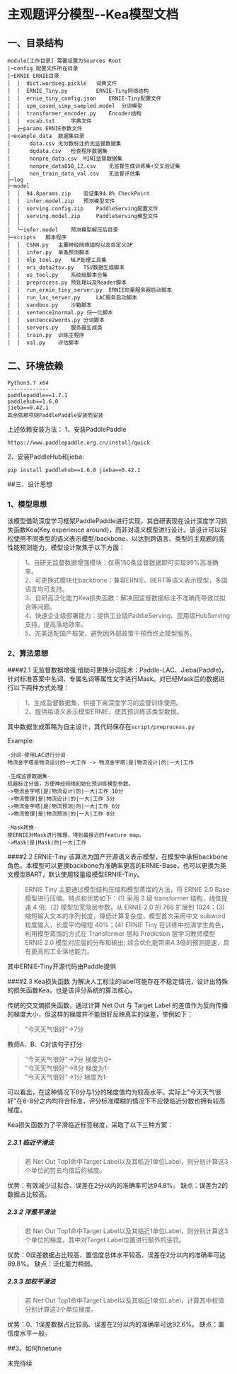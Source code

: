 # 主观题评分模型--Kea模型文档

## 一、目录结构
```
module[工作目录] 需要设置为Sources Root
|─config 配置文件所在目录
|─ERNIE ERNIE目录
│  │  dict.wordseg.pickle   词典文件
│  │  ERNIE_Tiny.py         ERNIE-Tiny网络结构
│  │  ernie_tiny_config.json    ERNIE-Tiny配置文件
│  │  spm_cased_simp_sampled.model  分词模型
│  │  transformer_encoder.py    Encoder结构
│  │  vocab.txt     字典文件
│  ├─params ERNIE参数文件
|─example_data  数据集目录
│      data.csv 无分数标注的无监督数据集
│      dgdata.csv   检查程序数据集
│      nonpre_data.csv  MINI监督数据集
│      nonpre_data850_12.csv    无监督生成训练集+交叉验证集
│      non_train_data_val.csv   无监督评估集
├─log
├─model
│  │  94.8params.zip    验证集94.8% CheckPoint
│  │  infer.model.zip   预测模型文件
│  │  serving.config.zip    PaddleServing配置文件
│  │  serving.model.zip     PaddleServing模型文件
│  │
│  └─infer.model    预测模型解压后目录
├─scripts   脚本程序
│  │  CSNN.py   主要神经网络结构以及自定义OP
│  │  infer.py  单条预测脚本
│  │  nlp_tool.py   NLP处理工具集
│  │  ori_data2tsv.py   TSV数据生成脚本
│  │  os_tool.py    系统级脚本合集
│  │  preprocess.py 预处理以及Reader脚本
│  │  run_ernie_tiny_server.py  ERNIE向量服务器启动脚本
│  │  run_lac_server.py     LAC服务启动脚本
│  │  sandbox.py    沙箱脚本
│  │  sentence2normal.py 归一化脚本
│  │  sentence2words.py 分词脚本
│  │  servers.py    服务器生成类
│  │  train.py  训练主程序
│  │  val.py    评估脚本
```
## 二、环境依赖
```
Python3.7 x64
-------------
paddlepaddle==1.7.1
paddlehub==1.6.0
jieba==0.42.1
其余依赖项随PaddlePaddle安装而安装
```
上述依赖安装方法：
1、安装PaddlePaddle

`https://www.paddlepaddle.org.cn/install/quick`

2、安装PaddleHub和jieba:

`pip install paddlehub==1.6.0 jieba==0.42.1`

##三、设计思想

### 1、模型思想

该模型借助深度学习框架PaddlePaddle进行实现，其自研表现在设计深度学习损失函数Kea(Key experience around)，而非对语义模型进行设计。该设计可以轻松使用不同类型的语义表示模型/backbone，以达到跨语言、类型的主观题的高性能预测能力。模型设计聚焦于以下方面：

>1、自研无监督数据增强模块：仅需150条监督数据即可实现95%高准确率。  
>2、可更换式模块化backbone：兼容ERNIE、BERT等语义表示模型，多国语言均可支持。  
>3、自研高泛化能力Kea损失函数：解决因监督数据标注不准确而导致过拟合等问题。  
>4、快速企业级部署能力：提供工业级PaddleServing、民用级HubServing支持，提高落地效率。  
>5、完美适配国产框架，避免因外部政策干预而终止模型服务。

### 2、算法思想

####2.1 无监督数据增强
借助可更换分词技术：Paddle-LAC、Jieba(Paddle)，针对标准答案中名词、专属名词等属性文字进行Mask。对已经Mask后的数据进行以下两种方式处理：
>1、生成监督数据集，供接下来深度学习的监督训练使用。  
>2、提供给语义表示模型ERNIE，使其预训练该类型数据。

其中数据生成策略为自主设计，其代码保存在`script/preprocess.py`

Example:
```
-分词-使用LAC进行分词
物流金字塔是物流设计的一大工作 -> 物流金字塔|是|物流设计|的|一大|工作

-生成监督数据集-
机器标注分值，方便神经网络初始化预训练模型参数。
->物流金字塔|是|物流设计|的|一大|工作 10分
->物流管理|是|物流设计|的|一大|工作 5分
->物流金字塔|是|物流预测|的|一大|工作 6分
->物流管理|是|物流预测|的|一大|工作 0分

-Mask转换-
使ERNIE对Mask进行推理，得到最接近的feature map。
->Mask|是|Mask|的|一大|工作

```
####2.2 ERNIE-Tiny
该算法为国产开源语义表示模型，在模型中承担backbone角色。本模型可以更换backbone为准确率更高的ERNIE-Base，也可以更换为英文模型BART，默认使用轻量级模型ERNIE-Tiny。

>ERNIE Tiny 主要通过模型结构压缩和模型蒸馏的方法，将 ERNIE 2.0 Base 模型进行压缩。特点和优势如下：(1) 采用 3 层 transformer 结构，线性提速 4 倍;（2) 模型加宽隐层参数，从 ERNIE 2.0 的 768 扩展到 1024；(3) 缩短输入文本的序列长度，降低计算复杂度，模型首次采用中文 subword 粒度输入，长度平均缩短 40%；(4) ERNIE Tiny 在训练中扮演学生角色，利用模型蒸馏的方式在 Transformer 层和 Prediction 层学习教师模型 ERNIE 2.0 模型对应层的分布和输出; 综合优化能带来4.3倍的预测提速，具有更高的工业落地能力。

其中ERNIE-Tiny开源代码由Paddle提供

####2.3 Kea损失函数
为解决人工标注的label可能存在不稳定情况，设计出特殊的损失函数Kea，也是该评分系统的算法核心。

传统的交叉熵损失函数，通过计算 Net Out 与 Target Label 的差值作为反向传播的梯度大小，但这样的梯度并不能很好反映真实的误差，举例如下：
>"今天天气很好"->7分  

教师A、B、C对该句子打分

>"今天天气很好"->7分  梯度为0+  
>"今天天气很好"->8分  梯度为1-  
>"今天天气很好"->1分  梯度为1-  

可以看出，在这种情况下8分与1分的梯度值均为较高水平。实际上"今天天气很好"在6-8分之内均符合标准，评分标准模糊的情况下不应使临近分数也拥有较高梯度。

Kea损失函数为了平滑临近标签梯度，采取了以下三种方案：

##### 2.3.1 临近平滑法
>若 Net Out Top1命中Target Label以及其临近1单位Label，则分别计算这3个单位的剪去均值后的梯度。

优势：有效减少过拟合、误差在2分以内的准确率可达94.8%。
缺点：误差为2的数据占比较高。

##### 2.3.2 洋葱平滑法
>若 Net Out Top1命中Target Label以及其临近1单位Label，则分别计算这3个单位的梯度，其中对Target Label位置进行额外的惩罚。  

优势：0误差数据占比较高、置信度总体水平较高、误差在2分以内的准确率可达89.8%。
缺点：泛化能力稍弱。

##### 2.3.3 加权平滑法
>若 Net Out Top1命中Target Label以及其临近1单位Label，计算其中权值分别计算这3个单位梯度。  

优势：0、1误差数据占比较高、误差在2分以内的准确率可达92.6%。
缺点：置信度水平一般。

##3、如何finetune

未完待续


